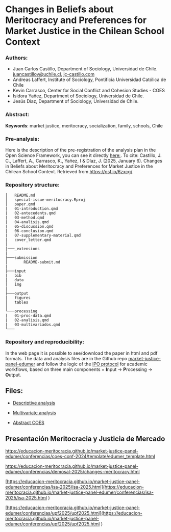 # Changes in Beliefs about Meritocracy and Preferences for Market Justice in the Chilean School Context
 
 ### Authors:

- Juan Carlos Castillo, Department of Sociology, Universidad de Chile. [juancastillov@uchile.cl](juancastillov@uchile.cl), [jc-castillo.com](http://jc-castillo.com/)
- Andreas Laffert, Institute of Sociology, Pontificia Universidad Católica de Chile
- Kevin Carrasco, Center for Social Conflict and Cohesion Studies - COES
- Isidora Yañez, Department of Sociology, Universidad de Chile.
- Jesús Díaz, Department of Sociology, Universidad de Chile.

### Abstract:


**Keywords**: market justice, meritocracy, socialization, family, schools, Chile

### Pre-analysis:

Here is the description of the pre-registration of the analysis plan in the Open Science Framework, you can see it directly [here:](https://osf.io/6zxcg/). To cite: Castillo, J. C., Laffert, A., Carrasco, K., Yañez, I & Díaz, J. (2025, January 6). Changes in Beliefs about Meritocracy and Preferences for Market Justice in the Chilean School Context. Retrieved from https://osf.io/6zxcg/


### Repository structure:

```
│   README.md
│   special-issue-meritocracy.Rproj
│   paper.qmd
|   01-introduction.qmd
|   02-antecedents.qmd
|   03-method.qmd
|   04-analisis.qmd
|   05-discussion.qmd
|   06-conclusion.qmd
|   07-supplementary-material.qmd
|   cover_letter.qmd
│
|───_extensions
|
├───submission
│       README-submit.md
|
├───input
|   bib
|   data
│   img    
|
├───output
|   figures
│   tables    
│
└───processing
|   01-proc-data.qmd
|   02-analisis.qmd
|   03-multivariados.qmd
└───

```


### Repository and reproducibility:

In the web page it is possible to see/download the paper in html and pdf formats. The data and analysis files are in the Github repo [market-justice-panel-edumer](https://github.com/educacion-meritocracia/market-justice-panel-edumer/) and follow the logic of the [IPO protocol](https://github.com/juancarloscastillo/ipo) for academic workflows, based on three main components = **I**nput -> **P**rocessing -> **O**utput.


## Files:


- [Descriptive analysis](https://educacion-meritocracia.github.io/market-justice-panel-edumer/processing/02-analisis.html)

- [Multivariate analysis](https://educacion-meritocracia.github.io/market-justice-panel-edumer/processing/03-multivariado.html)

- [Abstract COES](https://educacion-meritocracia.github.io/market-justice-panel-edumer/conferencias/coes-conf-2024/abstract.html)

## Presentación Meritocracia y Justicia de Mercado

https://educacion-meritocracia.github.io/market-justice-panel-edumer/conferencias/coes-conf-2024/template/edumer_template.html 


https://educacion-meritocracia.github.io/market-justice-panel-edumer/conferencias/demosal-2025/changes-meritocracy.html 

[https://educacion-meritocracia.github.io/market-justice-panel-edumer/conferencias/isa-2025/isa-2025.html](https://educacion-meritocracia.github.io/market-justice-panel-edumer/conferencias/isa-2025/isa-2025.html )

[https://educacion-meritocracia.github.io/market-justice-panel-edumer/conferencias/upf2025/upf2025.html](https://educacion-meritocracia.github.io/market-justice-panel-edumer/conferencias/upf2025/upf2025.html )
